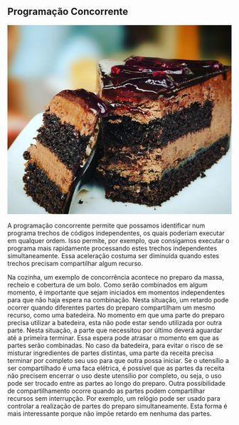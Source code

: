 ## Programação Concorrente

![](../assets/prog-concorrente.jpeg)

A programação concorrente permite que possamos identificar num programa trechos de códigos independentes, os quais poderiam executar em qualquer ordem. Isso permite, por exemplo, que consigamos executar o programa mais rapidamente processando estes trechos independentes simultaneamente. Essa aceleração costuma ser diminuída quando estes trechos precisam compartilhar algum recurso. 

Na cozinha, um exemplo de concorrência acontece no preparo da massa, recheio e cobertura de um bolo. Como serão combinados em algum momento, é importante que sejam iniciados em momentos independentes para que não haja espera na combinação. Nesta situação, um retardo pode ocorrer quando diferentes partes do preparo compartilham um mesmo recurso, como uma batedeira. No momento em que uma parte do preparo precisa utilizar a batedeira, esta não pode estar sendo utilizada por outra parte. Nesta situação, a parte que necessitou por último deverá aguardar até a primeira terminar. Essa espera pode atrasar o momento em que as partes serão combinadas. No caso da batedeira, para evitar o risco de se misturar ingredientes de partes distintas, uma parte da receita precisa terminar por completo seu uso para que outra possa iniciar. Se o utensílio a ser compartilhado é uma faca elétrica, é possível que as partes da receita não precisem encerrar o uso deste utensílio por completo, ou seja, o uso pode ser trocado entre as partes ao longo do preparo. Outra possibilidade de compartilhamento ocorre quando as partes podem compartilhar recursos sem interrupção. Por exemplo, um relógio pode ser usado para controlar a realização de partes do preparo simultaneamente. Esta forma é mais interessante porque não impõe retardo em nenhuma das partes.
